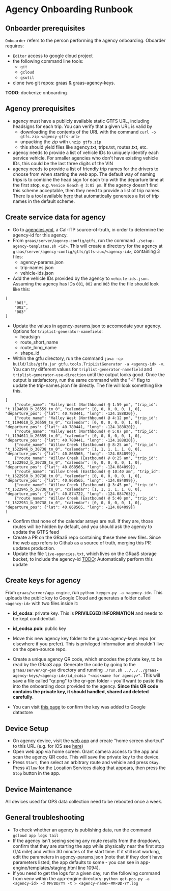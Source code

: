 Agency Onboarding Runbook
=========================

Onboarder prerequisites
-----------------------
`Onboarder` refers to the person performing the agency onboarding. Oboarder requires:
- `Editor` access to google cloud project
- the following command line tools:
  - `git`
  - `gcloud`
  - `gsutil`
- clone two git repos: graas & graas-agency-keys.

__TODO__: dockerize onboarding

Agency prerequisites
--------------------
- agency must have a publicly available static GTFS URL, including headsigns for each trip. You can verify that a given URL is valid by
  - downloading the contents of the URL with the command `curl -o gtfs.zip <agency-gtfs-url>`
  - unpacking the zip with `unzip gtfs.zip`
  - this should yield files like agency.txt, trips.txt, routes.txt, etc.
- agency needs to provide a list of vehicle IDs to uniquely identify each service vehicle. For smaller agencies who don't have existing vehicle IDs, this could be the last three digits of the VIN
- agency needs to provide a list of friendly trip names for the drivers to choose from when starting the web app. The default way of naming trips is to combine the head sign for each trip with the departure time at the first stop, e.g. `Venice Beach @ 3:05 pm`. If the agency doesn't find this scheme acceptable, then they need to provide a list of trip names. There is a tool available [here](https://github.com/cal-itp/gtfu/blob/master/scripts/trip-list-generator.sh) that automatically generates a list of trip names in the default scheme.

Create service data for agency
------------------------------
- Go to [agencies.yml](https://github.com/cal-itp/data-infra/blob/main/airflow/data/agencies.yml), a Cal-ITP source-of-truth, in order to determine the agency-id for this agency.
- From `graas/server/agency-config/gtfs`, run the command `./setup-agency-templates.sh <id>`. This will create a directory for the agency at `graas/server/agency-config/gtfs/gtfs-aux/<agency-id>`, containing 3 files:
    - agency-params.json
    - trip-names.json
    - vehicle-ids.json
- Add the vehicle IDs provided by the agency to `vehicle-ids.json`. Assuming the agency has IDs `001`, `002` and `003` the the file should look like this:
```
[
    "001",
    "002",
    "003"
]
```
- Update the values in agency-params.json to accomodate your agency. Options for `triplist-generator-namefield`:
    - headsign
    - route_short_name
    - route_long_name
    - shape_id
- Within the gtfu directory, run the command `java -cp build/libs/gtfu.jar gtfu.tools.TripListGenerator -a <agency-id> -v`. You can try different values for `triplist-generator-namefield` and `triplist-generator-use-direction` until the output looks good. Once the output is satisfactory, run the same command with the "-l" flag to update the trip-names.json file directly. The file will look something like this.
```
[
    {"route_name": "Valley West (Northbound) @ 1:59 pm", "trip_id": "t_1194609_b_26559_tn_0", "calendar": [0, 0, 0, 0, 0, 1, 0], "departure_pos": {"lat": 40.780441, "long": -124.188820}},
    {"route_name": "Valley West (Northbound) @ 4:12 pm", "trip_id": "t_1194610_b_26559_tn_0", "calendar": [0, 0, 0, 0, 0, 1, 0], "departure_pos": {"lat": 40.780441, "long": -124.188820}},
    {"route_name": "Valley West (Northbound) @ 5:07 pm", "trip_id": "t_1194611_b_26559_tn_0", "calendar": [0, 0, 0, 0, 0, 1, 0], "departure_pos": {"lat": 40.780441, "long": -124.188820}},
    {"route_name": "Willow Creek (Eastbound) @ 8:25 am", "trip_id": "t_1522946_b_30738_tn_0", "calendar": [1, 1, 1, 1, 1, 0, 0], "departure_pos": {"lat": 40.868565, "long": -124.084099}},
    {"route_name": "Willow Creek (Eastbound) @ 8:25 am", "trip_id": "t_1522952_b_30738_tn_0", "calendar": [0, 0, 0, 0, 0, 1, 0], "departure_pos": {"lat": 40.868565, "long": -124.084099}},
    {"route_name": "Willow Creek (Eastbound) @ 10:40 am", "trip_id": "t_1522950_b_30738_tn_0", "calendar": [0, 0, 0, 0, 0, 1, 0], "departure_pos": {"lat": 40.868565, "long": -124.084099}},
    {"route_name": "Willow Creek (Eastbound) @ 3:45 pm", "trip_id": "t_1522945_b_30738_tn_0", "calendar": [1, 1, 1, 1, 1, 0, 0], "departure_pos": {"lat": 40.874722, "long": -124.084763}},
    {"route_name": "Willow Creek (Eastbound) @ 5:40 pm", "trip_id": "t_1522951_b_30738_tn_0", "calendar": [0, 0, 0, 0, 0, 1, 0], "departure_pos": {"lat": 40.868565, "long": -124.084099}}
]

```
- Confirm that none of the calendar arrays are null. If they are, those routes will be hidden by default, and you should ask the agency to update the GTFS feed
- Create a PR on the GRaaS repo containing these three new files. Since the web app refers to Github as a source of truth, merging this PR updates production.
- Update the file `live-agencies.txt`, which lives on the GRaaS storage bucket, to include the agency-id
[TODO](https://github.com/cal-itp/graas/issues/86): Automatically perform this update

Create keys for agency
----------------------
From `graas/server/app-engine`, run `python keygen.py -a <agency-id>`. This uploads the public key to Google Cloud and generates a folder called `<agency-id>` with two files inside it:
- __id_ecdsa__: private key. This is __PRIVILEGED INFORMATION__ and needs to be kept confidential.
- __id_ecdsa.pub__: public key

- Move this new agency key folder to the graas-agency-keys repo (or elsewhere if you prefer). This is privleged information and shouldn't live on the open-source repo.

- Create a unique agency QR code, which encodes the private key, to be read by the GRaaS app. Generate the code by going to the `graas/server/qr-gen` directory and running `./run.sh ../../../graas-agency-keys/<agency-id>/id_ecdsa "<nickname for agency>"`. This will save a file called "qr.png" to the qr-gen folder - you'll want to paste this into the onboarding docs provided to the agency. __Since this QR code contains the private key, it should handled, shared and deleted carefully__.
- You can visit [this page](https://console.cloud.google.com/datastore/entities;kind=agency) to confirm the key was added to Google datastore

Device Setup
------------
- On agency device, visit the [web app](https://<PROJECT-ID>.wl.r.appspot.com/) and create "home screen shortcut" to this URL (e.g. for iOS see [here](https://www.macrumors.com/how-to/add-a-web-link-to-home-screen-iphone-ipad))
- Open web app via home screen. Grant camera access to the app and scan the agency QR code. This will save the private key to the device.
- Press `Start`, then select an arbitrary route and vehicle and press `Okay`. Press `Allow` for the Location Services dialog that appears, then press the `Stop` button in the app.

Device Maintenance
------------------
All devices used for GPS data collection need to be rebooted once a week.

General troubleshooting
------------------
- To check whether an agency is publishing data, run the command `gcloud app logs tail`
- If the agency isn't seeing seeing any route results from the dropdown, confirm that they are starting the app while physically near the first stop (1/4 mile) and within 30 minutes of the start time. If it still isnt working, edit the parameters in agency-params.json (note that if they don't have parameters listed, the app defaults to some - you can see in app-engine/templates/staging.html line 1094).
- If you need to get the logs for a given day, run the following command from venv within the app-engine directory: `python get-pos.py -a <agency-id> -d MM/DD/YY -t > <agency-name>-MM-DD-YY.log`